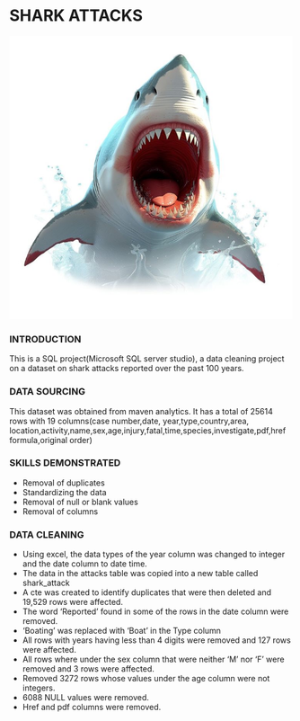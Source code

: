 # SHARK ATTACKS

![](https://github.com/kayenymelody/DATA-CLEANING-WITH-SQL/blob/main/Great%20White%20Shark%20Attack%20Clipart.jpeg)

### INTRODUCTION
This is a SQL project(Microsoft 	SQL server studio), a data cleaning project on a dataset on shark attacks reported over the past 100 years.

### DATA SOURCING
This dataset was obtained from maven analytics. It has a total of 25614 rows with  19 columns(case number,date, year,type,country,area, location,activity,name,sex,age,injury,fatal,time,species,investigate,pdf,href formula,original order)

### SKILLS DEMONSTRATED 	
* Removal of duplicates
* Standardizing the data
* Removal of null or blank values
* Removal of columns

### DATA CLEANING
* Using excel, the data types of the year column was changed to integer and the date column to date time.
* The data in the attacks table was copied into a new table called shark_attack
* A cte was created to identify duplicates that were then deleted and 19,529 rows were affected.
* The word ‘Reported’ found in some of the rows in the date column were removed.
* ‘Boating’ was replaced with ‘Boat’ in the Type column
* All rows with years having less than 4 digits were removed and 127 rows were affected.
* All rows where under the sex column that were neither ‘M’ nor ‘F’ were removed and 3 rows were affected.
* Removed 3272 rows whose values under the age column were not integers.
* 6088 NULL values were removed.
* Href and pdf columns were removed.



